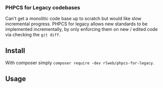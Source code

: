 ### PHPCS for Legacy codebases

Can't get a monolitic code base up to scratch but would like slow incremental progress. PHPCS for legacy allows new standards to be implemented incrementally, by only enforcing them on new / edited code via checking the `git diff`.

## Install

With composer simply `composer require -dev rlweb/phpcs-for-legacy`.

## Usage

